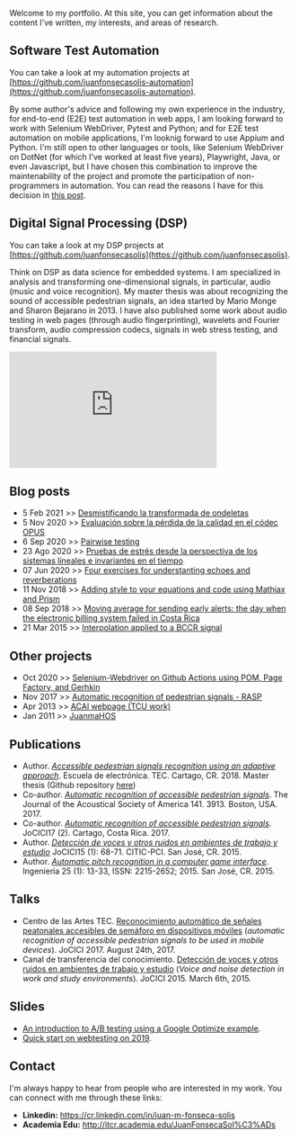 Welcome to my portfolio. At this site, you can get information about the content I've written, my interests, and areas of research.   

## Software Test Automation
You can take a look at my automation projects at [https://github.com/juanfonsecasolis-automation](https://github.com/juanfonsecasolis-automation).

By some author's advice and following my own experience in the industry, for end-to-end (E2E) test automation in web apps, I am looking forward to work with Selenium WebDriver, Pytest and Python; and for E2E test automation on mobile applications, I'm looknig forward to use Appium and Python. I'm still open to other languages or tools, like Selenium WebDriver on DotNet (for which I've worked at least five years), Playwright, Java, or even Javascript, but I have chosen this combination to improve the maintenability of the project and promote the participation of non-programmers in automation. You can read the reasons I have for this decision in [this post](https://github.com/juanfonsecasolis-automation/javascript-playwright?tab=readme-ov-file#disclaimer).

## Digital Signal Processing (DSP)
You can take a look at my DSP projects at [https://github.com/juanfonsecasolis](https://github.com/juanfonsecasolis).

Think on DSP as data science for embedded systems. I am specialized in analysis and transforming one-dimensional signals, in particular, audio (music and voice recognition). My master thesis was about recognizing the sound of accessible pedestrian signals, an idea started by Mario Monge and Sharon Bejarano in 2013. I have also published some work about audio testing in web pages (through audio fingerprinting), wavelets and Fourier transform, audio compression codecs, signals in web stress testing, and financial signals.

<iframe width="369" height="207" src="https://www.youtube.com/embed/L7m8BFLCArM" frameborder="0" allow="accelerometer; autoplay; encrypted-media; gyroscope; picture-in-picture" allowfullscreen></iframe>
<br>

## Blog posts
* 5 Feb 2021 >> [Desmistificando la transformada de ondeletas](blog/JFonseca.wavelets.html)
* 5 Nov 2020 >> [Evaluación sobre la pérdida de la calidad en el códec OPUS](blog/JFonseca.evaluacionPerdidaCalidadAudioOpus.html)
* 6 Sep 2020 >> [Pairwise testing](blog/JFonseca.pairwisetesting.html)
* 23 Ago 2020 >> [Pruebas de estrés desde la perspectiva de los sistemas lineales e invariantes en el tiempo](blog/JFonseca.pruebasRendimiento.html)
* 07 Jun 2020 >> [Four exercises for understanting echoes and reverberations](https://nbviewer.jupyter.org/github/juanfonsecasolis/juanfonsecasolis.github.io/blob/master/blog/echoCancellationProakisManolakis.ipynb)
* 11 Nov 2018 >> [Adding style to your equations and code using Mathjax and Prism](blog/JFonseca.styling.html)
* 08 Sep 2018 >> [Moving average for sending early alerts: the day when the electronic billing system failed in Costa Rica](blog/JFonseca.suavizadoTraficoServidorWeb.html)
* 21 Mar 2015 >> [Interpolation applied to a BCCR signal](blog/JFonseca.interpolacion.html)

## Other projects
* Oct 2020 >> [Selenium-Webdriver on Github Actions using POM, Page Factory, and Gerhkin](https://github.com/juanfonsecasolis/seleniumWebdriverExample)
* Nov 2017 >> [Automatic recognition of pedestrian signals - RASP](https://vinv.ucr.ac.cr/sigpro/web/projects/B6146)
* Apr 2013 >> [ACAI webpage (TCU work)](https://www.acai.cr/sitioweb/)
* Jan 2011 >> [JuanmaHOS](https://juanfonsecasolis.github.io/juanmahos/)

## Publications
* Author. [*Accessible pedestrian signals recognition using an adaptive approach*](https://repositoriotec.tec.ac.cr/handle/2238/11099). Escuela de electrónica. TEC. Cartago, CR. 2018. Master thesis (Github repository [here](https://github.com/juanfonsecasolis/ARAPSUAA))
* Co-author. [*Automatic recognition of accessible pedestrian signals*](https://doi.org/10.1121/2.0000675). The Journal of the Acoustical Society of America 141. 3913. Boston, USA. 2017.
* Co-author. [*Automatic recognition of accessible pedestrian signals*](https://www.academia.edu/39100068/Reconocimiento_automatico_de_se%C3%B1ales_accesibles_de_semaforo_en_dispositivos_m%C3%B3viles). JoCICI17 (2). Cartago, Costa Rica. 2017. 
* Author. [*Detección de voces y otros ruidos en ambientes de trabajo y estudio*](https://www.academia.edu/39038694/Detecci%C3%B3n_de_voces_y_otros_ruidos_en_ambientes_de_trabajo_y_estudio) JoCICI15 (1): 68-71. CITIC-PCI. San José, CR. 2015.
* Author. [*Automatic pitch recognition in a computer game interface*](https://doi.org/10.15517/ri.v25i1.11751). Ingeniería 25 (1): 13-33, ISSN: 2215-2652; 2015. San José, CR. 2015.

## Talks 
* Centro de las Artes TEC. [Reconocimiento automático de señales peatonales accesibles de semáforo en dispositivos móviles](https://youtu.be/POIF7RVtp0c?t=43) (_automatic recognition of accessible pedestrian signals to be used in mobile devices_). JoCICI 2017. August 24th, 2017. 
* Canal de transferencia del conocimiento. [Detección de voces y otros ruidos en ambientes de trabajo y estudio](https://youtu.be/6o-dmx2vQSA) (_Voice and noise detection in work and study environments_). JoCICI 2015. March 6th, 2015.

## Slides
* [An introduction to A/B testing using a Google Optimize example](https://juanfonsecasolis.github.io/slides/jFonseca_abTesting_2019.pdf). 
* [Quick start on webtesting on 2019](slides/jfonseca_quickstartTesting2019_2.pdf). 

## Contact
I'm always happy to hear from people who are interested in my work. You can connect with me through these links:
<ul>
<li><b>Linkedin:</b> <a href='https://cr.linkedin.com/in/juan-m-fonseca-solis'>https://cr.linkedin.com/in/juan-m-fonseca-solis</a></li>
<li><b>Academia Edu:</b> <a href='http://itcr.academia.edu/JuanFonsecaSol%C3%ADs'>http://itcr.academia.edu/JuanFonsecaSol%C3%ADs</a></li>
</ul>
